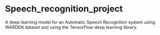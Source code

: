 # Speech_recognition_project
A deep learning model for an Automatic Speech Recognition system using WARDEN dataset and using the TensorFlow deep learning library.
